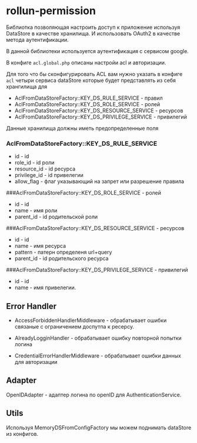 # rollun-permission

Библиотка позволяющая настроить доступ к приложение используя DataStore в качестве хранилища.
И использовать OAuth2 в качестве метода аутентификации.

В данной библиотеки используется аутентификация c сервисом google.

В конфиге `acl.global.php` описаны настройи acl и авторизации.

Для того что бы сконфигурировать ACL вам нужно указать в конфиге `acl` четыри сервиса dataStore 
которые будет представлять из себя хрангилища для  
* AclFromDataStoreFactory::KEY_DS_RULE_SERVICE - правил  
* AclFromDataStoreFactory::KEY_DS_ROLE_SERVICE - ролей 
* AclFromDataStoreFactory::KEY_DS_RESOURCE_SERVICE - ресурсов 
* AclFromDataStoreFactory::KEY_DS_PRIVILEGE_SERVICE - привилегий

Данные хранилища должны иметь предопределенные поля

### AclFromDataStoreFactory::KEY_DS_RULE_SERVICE 
* id - id
* role_id - id роли 
* resource_id - id ресурса 
* privilege_id - id привелегии 
* allow_flag - флаг указывающий на запрет или разрешение правила

###AclFromDataStoreFactory::KEY_DS_ROLE_SERVICE - ролей 
* id - id
* name - имя роли
* parent_id - id родительской роли

###AclFromDataStoreFactory::KEY_DS_RESOURCE_SERVICE - ресурсов   
* id - id  
* name - имя ресурса  
* pattern - патерн определеня url+query   
* parent_id - id родительского ресурса  

###AclFromDataStoreFactory::KEY_DS_PRIVILEGE_SERVICE - привилегий  
* id - id  
* name - имя привелегии.  


## Error Handler

* AccessForbiddenHandlerMiddleware - обрабатывает ошибки связаные с ограничением доспутпа к ресерсу.

* AlreadyLogginHandler - обрабатывает ошибку повторной попытки логина 
 
* CredentialErrorHandlerMiddleware - обрабатывает ошибки данных для авторизации

## Adapter 

OpenIDAdapter - адаптер логина по openID для AuthenticationService. 

## Utils

Используя MemoryDSFromConfigFactory мы можем поднимать dataStore из конфигов.
